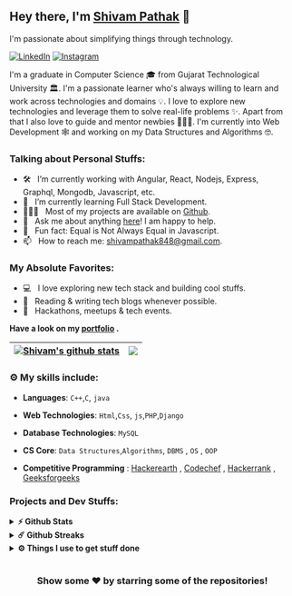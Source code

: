 ## Hey there, I'm **[Shivam Pathak](https://www.linkedin.com/in/shivam-r-pathak/)** :wave:

I'm passionate about simplifying things through technology.

[![LinkedIn](https://img.shields.io/static/v1.svg?label=LinkedIn&message=@ShivamPathak&logo=linkedin&style=flat&color=blue)](https://www.linkedin.com/in/shivam-r-pathak/)
[![Instagram](https://img.shields.io/static/v1.svg?label=Instagram&message=@ShivamPathak&logo=Instagram&style=flat&color=blue)](https://www.instagram.com/_.shiivam._/)

I'm a graduate in Computer Science 🎓 from Gujarat Technological University 🏛. I'm a passionate learner who's always willing to learn and work across technologies and domains 💡. I love to explore new technologies and leverage them to solve real-life problems ✨. Apart from that I also love to guide and mentor newbies 👨🏻‍💻. I'm currently into Web Development 🕸️ and working on my Data Structures and Algorithms 🤓.

### Talking about Personal Stuffs:

- 🛠 &nbsp; I’m currently working with Angular, React, Nodejs, Express, <br /> Graphql, Mongodb, Javascript, etc.
- 🚀 &nbsp; I’m currently learning Full Stack Development.
- 👨🏻‍💻 &nbsp; Most of my projects are available on [Github](https://github.com/Shivam-Pathak).
- 💬 &nbsp; Ask me about anything [here](https://github.com/Shivam-Pathak/Shivam-Pathak/issues/1)! I am happy to help.
- 👾 &nbsp; Fun fact: Equal is Not Always Equal in Javascript.
- 📫 &nbsp; How to reach me: shivampathak848@gmail.com.

### My Absolute Favorites:

- 💻 &nbsp; I love exploring new tech stack and building cool stuffs.
- 📰 &nbsp; Reading & writing tech blogs whenever possible.
- 🍕 &nbsp; Hackathons, meetups & tech events.

**Have a look on my [portfolio](https://Shivam-Pathak.github.io/) .**

| <a href="https://github.com/Shivam-Pathak/github-readme-stats"><img align="center" src="https://github-readme-stats.vercel.app/api?username=Shivam-Pathak&show_icons=true&include_all_commits=true&theme=buefy&hide_border=true" alt="Shivam's github stats" /></a> | <a href="https://github.com/Shivam-Pathak/github-readme-stats"><img align="center" src="https://github-readme-stats.vercel.app/api/top-langs/?username=Shivam-Pathak&layout=compact&theme=buefy&hide_border=true" /></a> |
| ------------------------------------------------------------------------------------------------------------------------------------------------------------------------------------------------------------------------------------------------------------------- | ------------------------------------------------------------------------------------------------------------------------------------------------------------------------------------------------------------------------ |

### :gear: My skills include:

- **Languages**: `C++`,`C`, `java`

- **Web Technologies**: `Html`,`Css`, `js`,`PHP`,`Django`

- **Database Technologies**: `MySQL`

- **CS Core**: `Data Structures`,`Algorithms`, `DBMS` , `OS` , `OOP`

- **Competitive Programming** : [Hackerearth](https://www.hackerearth.com/@shivampathak848) , [Codechef](https://www.codechef.com/users/shad0ww) , [Hackerrank](https://www.hackerrank.com/shivampathak848) , [Geeksforgeeks](https://auth.geeksforgeeks.org/user/shad0w/practice/)

### Projects and Dev Stuffs:

<details>	
  <summary><b>⚡ Github Stats</b></summary>

  <br />
  <img height="180em" src="https://github-readme-stats.vercel.app/api?username=Shivam-Pathak&show_icons=true&hide_border=true&&count_private=true&include_all_commits=true" />
  <img height="180em" src="https://github-readme-stats.vercel.app/api/top-langs/?username=Shivam-Pathak&exclude_repo=KNN-Image-Classification&show_icons=true&hide_border=true&layout=compact&langs_count=8"/>
</details>

<details>	
  <summary><b>☄️ Github Streaks</b></summary>

  <br />
  <img height="180em" src="https://github-readme-streak-stats.herokuapp.com/?user=Shivam-Pathak&hide_border=true" />
</details>

<details>	
  <br />
  <summary><b>⚙️ Things I use to get stuff done</b></summary>
  	<ul>
  	    <li><b>OS:</b> Windows 11</li>
	    <li><b>Laptop: </b> HP Probook 440 G8 (i5)</li>
  	    <li><b>Browser: </b> Firefox Web Browser</li>
	    <li><b>Code Editor:</b> VSCode - The best editor out there.</li>
	    <li><b>To Stay Updated:</b> Dev.to, Medium, Linkedin and Twitter.</li>
	    <br />
	</ul>	
</details>

#

<div align="center">

### Show some ❤️ by starring some of the repositories!

</div>
